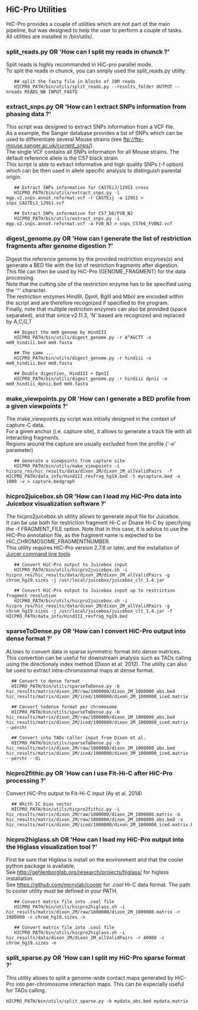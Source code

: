 ## HiC-Pro Utilities

HiC-Pro provides a couple of utilities which are not part of the main pipeline, but was designed to help the user to perform a couple of tasks.  
All utilities are installed in /bin/utils/.


### split_reads.py OR 'How can I split my reads in chunck ?'

Split reads is highly recommanded in HiC-pro parallel mode.  
To split the reads in chunck, you can simply used the split_reads.py utility.

```
   ## split the fastq file in blocks of 10M reads
   HICPRO_PATH/bin/utils/split_reads.py --results_folder OUTPUT --nreads READS_NB INPUT_FASTQ
```

### extract_snps.py OR 'How can I extract SNPs information from phasing data ?'

This script was designed to extract SNPs information from a VCF file.  
As a example, the Sanger database provides a list of SNPs which can be used to differentiate several Mouse strains (see ftp://ftp-mouse.sanger.ac.uk/current_snps/).  
The single VCF contains all SNPs information for all Mouse strains. The default reference allele is the C57 black strain.  
This script is able to extract informative and high quality SNPs (-f option) which can be then used in allele specific analysis to distinguish parental origin.

```
   ## Extract SNPs information for CASTEiJ/129S1 cross
   HICPRO_PATH/bin/utils/extract_snps.py -i mgp.v2.snps.annot.reformat.vcf -r CASTEij -a 129S1 > snps_CASTEiJ_129S1.vcf

   ## Extract SNPs information for C57_b6/FVB_NJ
   HICPRO_PATH/bin/utils/extract_snps.py -i mgp.v2.snps.annot.reformat.vcf -a FVB_NJ > snps_C57b6_FVBNJ.vcf
```

### digest_genome.py OR 'How can I generate the list of restriction fragments after genome digestion ?'

Digest the reference genome by the provided restriction enzymes(s) and generate a BED file with the list of restriction fragments after digestion.  
This file can then be used by HiC-Pro (GENOME_FRAGMENT) for the data processing.  
Note that the cutting site of the restriction enzyme has to be specified using the '^' character.  
The restriction enzymes HindIII, DpnII, BglII and MboI are encoded within the script and are therefore recognized if specified to the program.  
Finally, note that multiple restriction enzymes can also be provided (space separated), and that since v2.11.3, 'N' based are recognized and replaced by A,C,G,T  

```
   ## Digest the mm9 genome by HindIII
   HICPRO_PATH/bin/utils/digest_genome.py -r A^AGCTT -o mm9_hindiii.bed mm9.fasta

   ## The same ...
   HICPRO_PATH/bin/utils/digest_genome.py -r hindiii -o mm9_hindiii.bed mm9.fasta

   ## Double digestion, HindIII + DpnII
   HICPRO_PATH/bin/utils/digest_genome.py -r hindiii dpnii -o mm9_hindiii_dpnii.bed mm9.fasta
```


### make_viewpoints.py OR 'How can I generate a BED profile from a given viewpoints ?'

The make_viewpoints.py script was initially designed in the context of capture-C data.  
For a given anchor (i.e. capture site), it allows to generate a track file with all interacting fragments.  
Regions around the capture are usually excluded from the profile ('-e' parameter)

```
   ## Generate a viewpoints from capture site
   HICPRO_PATH/bin/utils/make_viewpoints -i hicpro_res/hic_results/data/dixon_2M/dixon_2M_allValidPairs  -f HICPRO_PATH/data_info/HindIII_resfrag_hg19.bed -t mycapture.bed -e 1000 -v > capture.bedgraph
```

### hicpro2juicebox.sh OR 'How can I load my HiC-Pro data into Juicebox visualization software ?'

The hicpro2juicebox.sh utility allows to generate input file for Juicebox.  
It can be use both for restriction fragment Hi-C or Dnase Hi-C by specifying the -f FRAGMENT_FILE option. Note that in this case, it is advice to use the HiC-Pro annotation file, as the fragment name is expected to be HiC_CHROMOSOME_FRAGMENTNUMBER.  
This utility requires HiC-Pro version 2.7.6 or later, and the installation of [Juicer command line tools](https://github.com/theaidenlab/juicer/wiki/Download)

```
   ## Convert HiC-Pro output to Juicebox input
   HICPRO_PATH/bin/utils/hicpro2juicebox.sh -i hicpro_res/hic_results/data/dixon_2M/dixon_2M_allValidPairs -g chrom_hg19.sizes -j /usr/local/juicebox/juicebox_clt_1.4.jar

   ## Convert HiC-Pro output to Juicebox input up to restriction fragment resolution
   HICPRO_PATH/bin/utils/hicpro2juicebox.sh -i hicpro_res/hic_results/data/dixon_2M/dixon_2M_allValidPairs -g chrom_hg19.sizes -j /usr/local/juicebox/juicebox_clt_1.4.jar -f  HICPRO_PATH/data_info/HindIII_resfrag_hg19.bed
```

### sparseToDense.py OR 'How can I convert HiC-Pro output into dense format ?'

ALlows to convert data in sparse symmetric format into dense matrices. This convertion can be useful for downstream analysis such as TADs calling using the directionaly index method (Dixon et al. 2012). The utility can also be used to extract intra-chromosomal maps at dense format.

```
  ## Convert to dense format
  HICPRO_PATH/bin/utils/sparseToDense.py -b hic_results/matrix/dixon_2M/raw/1000000/dixon_2M_1000000_abs.bed hic_results/matrix/dixon_2M/iced/1000000/dixon_2M_1000000_iced.matrix

  ## Convert todense format per chromosome
  HICPRO_PATH/bin/utils/sparseToDense.py -b hic_results/matrix/dixon_2M/raw/1000000/dixon_2M_1000000_abs.bed hic_results/matrix/dixon_2M/iced/1000000/dixon_2M_1000000_iced.matrix --perchr

  ## Convert into TADs caller input from Dixon et al.
  HICPRO_PATH/bin/utils/sparseToDense.py -b hic_results/matrix/dixon_2M/raw/1000000/dixon_2M_1000000_abs.bed hic_results/matrix/dixon_2M/iced/1000000/dixon_2M_1000000_iced.matrix --perchr --di
```

### hicpro2fithic.py OR 'How can I use Fit-Hi-C after HiC-Pro processing ?'

Convert HiC-Pro output to Fit-Hi-C input (Ay et al. 2014)

```
  ## Whith IC bias vector
  HICPRO_PATH/bin/utils/hicpro2fithic.py -i hic_results/matrix/dixon_2M/raw/1000000/dixon_2M_1000000.matrix -b hic_results/matrix/dixon_2M/raw/1000000/dixon_2M_1000000_abs.bed -s hic_results/matrix/dixon_2M/iced/1000000/dixon_2M_1000000_iced.matrix.biases
```

### hicpro2higlass.sh OR 'How can I load my HiC-Pro output into the Higlass visualization tool ?'

First be sure that Higlass is install on the environment and that the cooler python package is available.  
See http://gehlenborglab.org/research/projects/higlass/ for higlass installation.  
See https://github.com/mirnylab/cooler for .cool Hi-C data format. The path to cooler utility must be defined in your PATH.

```
   ## Convert matrix file into .cool file
   HICPRO_PATH/bin/utils/hicpro2higlass.sh -i hic_results/matrix/dixon_2M/raw/1000000/dixon_2M_1000000.matrix -r 1000000 -c chrom_hg19.sizes -n

   ## Convert matrix file into .cool file
   HICPRO_PATH/bin/utils/hicpro2higlass.sh -i hic_results/data/dixon_2M/dixon_2M_allValidPairs -r 40000 -c chrom_hg19.sizes -n
```

### split_sparse.py OR 'How can I split my HiC-Pro sparse format ?'

This utility allows to split a genome-wide contact maps generated by HiC-Pro into per-chromosome interaction maps.
This can be especially useful for TADs calling.

```
HICPRO_PATH/bin/utils/split_sparse.py -b mydata_abs.bed mydata.matrix
```
